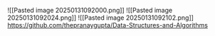 ![[Pasted image 20250131092000.png]]
![[Pasted image 20250131092024.png]]
![[Pasted image 20250131092102.png]]
https://github.com/thepranaygupta/Data-Structures-and-Algorithms
